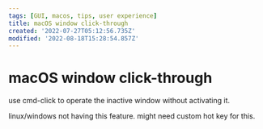 ```yaml
---
tags: [GUI, macos, tips, user experience]
title: macOS window click-through
created: '2022-07-27T05:12:56.735Z'
modified: '2022-08-18T15:28:54.857Z'
---
```


# macOS window click-through

use cmd-click to operate the inactive window without activating it.

linux/windows not having this feature. might need custom hot key for this.
